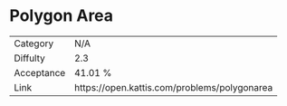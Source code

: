 # Polygon Area

<table>
    <tr>
        <td>Category</td>
        <td>N/A</td>
    </tr>
    <tr>
        <td>Diffulty</td>
        <td>2.3</td>
    </tr>
    <tr>
        <td>Acceptance</td>
        <td>41.01 %</td>
    </tr>
    <tr>
        <td>Link</td>
        <td>https://open.kattis.com/problems/polygonarea</td>
    </tr>
</table>